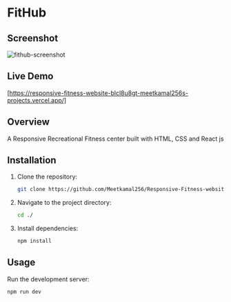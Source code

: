 # FitHub

## Screenshot

![fithub-screenshot](https://github.com/Meetkamal256/Responsive-Fitness-website/assets/104779844/084165e0-a8e3-4399-b813-025a13467b8b)


## Live Demo

[https://responsive-fitness-website-blcl8u8gt-meetkamal256s-projects.vercel.app/]

## Overview

A Responsive Recreational Fitness center built with HTML, CSS and React js

## Installation

1. Clone the repository:
   
   ```bash
   git clone https://github.com/Meetkamal256/Responsive-Fitness-website.git
   ```

2. Navigate to the project directory:
   
   ```bash
   cd ./
   ```

3. Install dependencies:
   ```bash
   npm install
   ```

## Usage

Run the development server:

``` bash
npm run dev

```